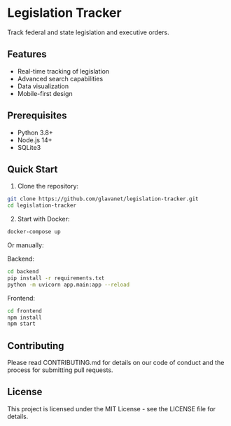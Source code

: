 # Legislation Tracker

Track federal and state legislation and executive orders.

## Features
- Real-time tracking of legislation
- Advanced search capabilities
- Data visualization
- Mobile-first design

## Prerequisites
- Python 3.8+
- Node.js 14+
- SQLite3

## Quick Start

1. Clone the repository:
```bash
git clone https://github.com/glavanet/legislation-tracker.git
cd legislation-tracker
```

2. Start with Docker:
```bash
docker-compose up
```

Or manually:

Backend:
```bash
cd backend
pip install -r requirements.txt
python -m uvicorn app.main:app --reload
```

Frontend:
```bash
cd frontend
npm install
npm start
```

## Contributing
Please read CONTRIBUTING.md for details on our code of conduct and the process for submitting pull requests.

## License
This project is licensed under the MIT License - see the LICENSE file for details.
